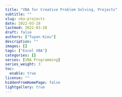```yaml
---
title: "VBA for Creative Problem Solving, Projects"
subtitle: ""
slug: vba-projects
date: 2022-03-28
lastmod: 2022-03-28
draft: false
authors: ["Tuyen Kieu"]
description: ""
images: []
tags: ["Excel VBA"]
categories: []
series: [VBA Programming]
series_weight: 3
toc:
  enable: true
license: ""
hiddenFromHomePage: false
lightgallery: true
---
```


<!--more-->
